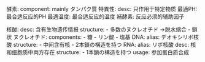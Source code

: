 
酵素:
  component: mainly タンパク質
  特異性:
    desc: 只作用于特定物质
  最適PH: 最合适反应的PH
  最適温度: 最合适反应的温度
  補酵素: 反应必须的辅助因子

核酸:
  desc: 含有生物遗传情报
  structure:
    - 多数のヌクレオチド ->脱水缩合
    - 鎖状
  ヌクレオチド:
    components:
      - 糖
      - リン酸
      - 塩基
  DNA:
    alias: デオキシリボ核酸
    structure:
      - 中间含有核
      - 2本鎖の構造を持つ
  RNA:
    alias: リボ核酸
    desc: 核和细胞质中両方存在
    structure:
      - 1本鎖の構造を持つ
    usage: 参加蛋白质合成
